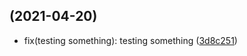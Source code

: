 ##  (2021-04-20)

* fix(testing something): testing something ([3d8c251](https://github.com/imbhargav5/rooks/commit/3d8c251))




